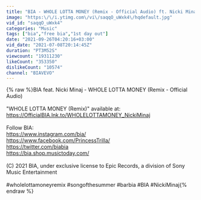 ```yaml
---
title: "BIA - WHOLE LOTTA MONEY (Remix - Official Audio) ft. Nicki Minaj"
image: "https:\/\/i.ytimg.com\/vi\/saqqO_uWxk4\/hqdefault.jpg"
vid_id: "saqqO_uWxk4"
categories: "Music"
tags: ["bia","free bia","1st day out"]
date: "2021-09-26T04:20:16+03:00"
vid_date: "2021-07-08T20:14:45Z"
duration: "PT3M52S"
viewcount: "19311230"
likeCount: "353350"
dislikeCount: "10574"
channel: "BIAVEVO"
---
```

{% raw %}BIA feat. Nicki Minaj - WHOLE LOTTA MONEY (Remix - Official Audio)<br /><br />&quot;WHOLE LOTTA MONEY (Remix)&quot; available at: <a rel="nofollow" target="blank" href="https://OfficialBIA.lnk.to/WHOLELOTTAMONEY_NickiMinaj">https://OfficialBIA.lnk.to/WHOLELOTTAMONEY_NickiMinaj</a><br /><br />Follow BIA:<br /><a rel="nofollow" target="blank" href="https://www.instagram.com/bia/">https://www.instagram.com/bia/</a><br /><a rel="nofollow" target="blank" href="https://www.facebook.com/PrincessTrilla/">https://www.facebook.com/PrincessTrilla/</a><br /><a rel="nofollow" target="blank" href="https://twitter.com/biabia">https://twitter.com/biabia</a><br /><a rel="nofollow" target="blank" href="https://bia.shop.musictoday.com/">https://bia.shop.musictoday.com/</a><br /><br />(C) 2021 BIA, under exclusive license to Epic Records, a division of Sony Music Entertainment<br /><br />#wholelottamoneyremix #songofthesummer #barbia #BIA #NickiMinaj{% endraw %}
